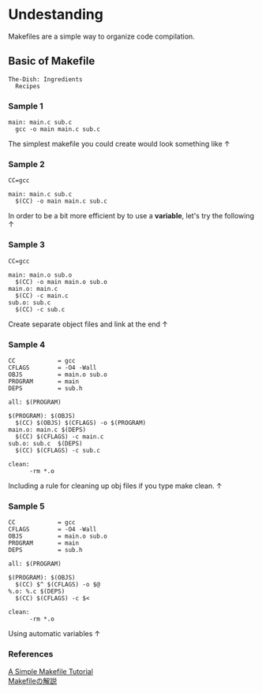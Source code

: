 # Undestanding
Makefiles are a simple way to organize code compilation.


## Basic of Makefile
~~~
The-Dish: Ingredients
  Recipes
~~~

### Sample 1
~~~
main: main.c sub.c
  gcc -o main main.c sub.c
~~~
The simplest makefile you could create would look something like ↑
### Sample 2
~~~
CC=gcc

main: main.c sub.c
  $(CC) -o main main.c sub.c
~~~
In order to be a bit more efficient by to use a **variable**, let's try the following ↑
### Sample 3
~~~
CC=gcc

main: main.o sub.o
  $(CC) -o main main.o sub.o
main.o: main.c
  $(CC) -c main.c
sub.o: sub.c
  $(CC) -c sub.c
~~~
Create separate object files and link at the end ↑
### Sample 4
```
CC            = gcc
CFLAGS        = -O4 -Wall
OBJS          = main.o sub.o
PROGRAM       = main
DEPS          = sub.h

all: $(PROGRAM)

$(PROGRAM): $(OBJS)
  $(CC) $(OBJS) $(CFLAGS) -o $(PROGRAM)
main.o: main.c $(DEPS)
  $(CC) $(CFLAGS) -c main.c
sub.o: sub.c  $(DEPS)
  $(CC) $(CFLAGS) -c sub.c

clean:
      -rm *.o
```
Including a rule for cleaning up obj files if you type make clean. ↑
### Sample 5
```
CC            = gcc
CFLAGS        = -O4 -Wall
OBJS          = main.o sub.o
PROGRAM       = main
DEPS          = sub.h

all: $(PROGRAM)

$(PROGRAM): $(OBJS)
  $(CC) $^ $(CFLAGS) -o $@
%.o: %.c $(DEPS)
  $(CC) $(CFLAGS) -c $<

clean:
      -rm *.o
```
Using automatic variables ↑

### References

[A Simple Makefile Tutorial](http://www.cs.colby.edu/maxwell/courses/tutorials/maketutor/)<br>
[Makefileの解説](http://omilab.naist.jp/~mukaigawa/misc/Makefile.html)<br>
